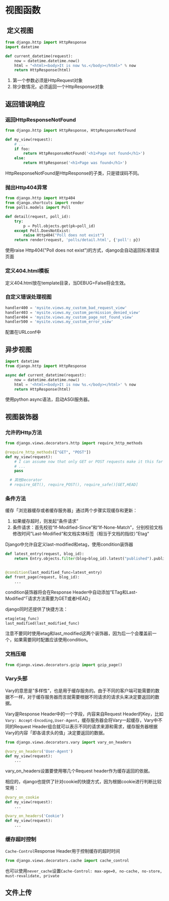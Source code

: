 # 视图函数

##  定义视图

```python
from django.http import HttpResponse
import datetime

def current_datetime(request):
    now = datetime.datetime.now()
    html = "<html><body>It is now %s.</body></html>" % now
    return HttpResponse(html)
```

1. 第一个参数必须是HttpRequest对象
2. 除少数情况，必须返回一个HttpResponse对象



## 返回错误响应

### 返回HttpResponseNotFound

```python
from django.http import HttpResponse, HttpResponseNotFound

def my_view(request):
    # ...
    if foo:
        return HttpResponseNotFound('<h1>Page not found</h1>')
    else:
        return HttpResponse('<h1>Page was found</h1>')
```

HttpResponseNotFound是HttpResponse的子类，只是错误码不同。

### 抛出Http404异常

```python
from django.http import Http404
from django.shortcuts import render
from polls.models import Poll

def detail(request, poll_id):
    try:
        p = Poll.objects.get(pk=poll_id)
    except Poll.DoesNotExist:
        raise Http404("Poll does not exist")
    return render(request, 'polls/detail.html', {'poll': p})
```

使用raise Http404("Poll does not exist")的方式，django会自动返回标准错误页面

### 定义404.html模板

定义404.html放在template目录，当DEBUG=False将会生效。



### 自定义错误处理视图

```python
handler400 = 'mysite.views.my_custom_bad_request_view'
handler403 = 'mysite.views.my_custom_permission_denied_view'
handler404 = 'mysite.views.my_custom_page_not_found_view'
handler500 = 'mysite.views.my_custom_error_view'
```

配置在URLconf中



## 异步视图

```python
import datetime
from django.http import HttpResponse

async def current_datetime(request):
    now = datetime.datetime.now()
    html = '<html><body>It is now %s.</body></html>' % now
    return HttpResponse(html)
```

使用python async语法，启动ASGI服务器。

## 视图装饰器

### 允许的Http方法

```python
from django.views.decorators.http import require_http_methods

@require_http_methods(["GET", "POST"])
def my_view(request):
    # I can assume now that only GET or POST requests make it this far
    # ...
    pass

  # 其他Decorator
  # require_GET(), require_POST(), require_safe()[GET,HEAD]
```

### 条件方法

缓存「浏览器缓存或者缓存服务器」通过两个步骤实现缓存和更新：

1. 如果缓存超时，则发起“条件请求”
2. 条件请求：首先校验“If-Modified-Since”和“If-None-Match”，分别校验文档修改时间”Last-Modified“和文档实体标签（相当于文档的指纹）”Etag“

Django中允许自定义last-modified和etag，使用condition装饰器

```python
def latest_entry(request, blog_id):
    return Entry.objects.filter(blog=blog_id).latest("published").published
  

@condition(last_modified_func=latest_entry)
def front_page(request, blog_id):
    ...
```

condition装饰器将会在Response Header中自动添加”ETag和Last-Modified“「请求方法需要为GET或者HEAD」

django同时还提供了快捷方法：

```python
etag(etag_func)
last_modified(last_modified_func)
```

注意不要同时使用etag和last_modified这两个装饰器，因为后一个会覆盖前一个，如果需要同时配置应该使用condition。

### 文档压缩

```python
from django.views.decorators.gzip import gzip_page()
```

### Vary头部

Vary的意思是”多样性“，也是用于缓存服务的。由于不同的客户端可能需要的数据不一样，对于缓存服务器而言就需要根据不同请求的请求头来决定要返回的数据。

Vary是Response Header中的一个字段，内容来自Request Header的Key，比如`Vary: Accept-Encoding,User-Agent`，缓存服务器会将Vary一起缓存，Vary中不同的Request Header组合就可以表示不同的请求来源和需求，缓存服务器根据Vary的内容「即各请求头的值」决定要返回的数据。

```python
from django.views.decorators.vary import vary_on_headers

@vary_on_headers('User-Agent')
def my_view(request):
    ...
```

vary_on_headers设置要使用哪几个Request header作为缓存返回的依据。

相应的，django也提供了针对cookie的快捷方式，因为根据cookie进行判断比较常用：

```python
@vary_on_cookie
def my_view(request):
    ...

@vary_on_headers('Cookie')
def my_view(request):
    ...
```

### 缓存超时控制

`Cache-Control`Response Header用于控制缓存的超时时间

```python
from django.views.decorators.cache import cache_control
```

也可以使用`never_cache`设置`Cache-Control: max-age=0, no-cache, no-store, must-revalidate, private`



## 文件上传

